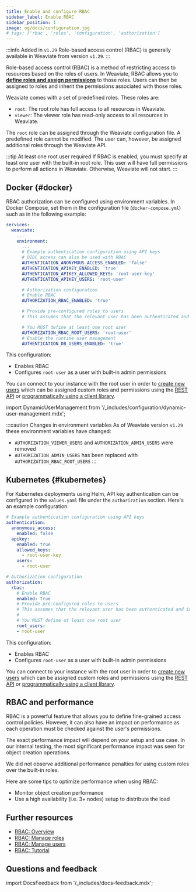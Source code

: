 ```yaml
---
title: Enable and configure RBAC
sidebar_label: Enable RBAC
sidebar_position: 1
image: og/docs/configuration.jpg
# tags: ['rbac', 'roles', 'configuration', 'authorization']
---
```


:::info Added in `v1.29`
Role-based access control (RBAC) is generally available in Weaviate from version `v1.29`.
:::

Role-based access control (RBAC) is a method of restricting access to resources based on the roles of users. In Weaviate, RBAC allows you to **[define roles and assign permissions](/developers/weaviate/configuration/rbac/manage-roles.mdx)** to those roles. Users can then be assigned to roles and inherit the permissions associated with those roles.

Weaviate comes with a set of predefined roles. These roles are:

- `root`: The root role has full access to all resources in Weaviate.
- `viewer`: The viewer role has read-only access to all resources in Weaviate.

The `root` role can be assigned through the Weaviate configuration file. A predefined role cannot be modified. The user can, however, be assigned additional roles through the Weaviate API.

:::tip At least one root user required
If RBAC is enabled, you must specify at least one user with the built-in root role. This user will have full permissions to perform all actions in Weaviate. Otherwise, Weaviate will not start.
:::

## Docker <i class="fa-brands fa-docker"></i> {#docker}

RBAC authorization can be configured using environment variables. In Docker Compose, set them in the configuration file (`docker-compose.yml`) such as in the following example:

```yaml
services:
  weaviate:
    ...
    environment:
      ...
      # Example authentication configuration using API keys
      # OIDC access can also be used with RBAC
      AUTHENTICATION_ANONYMOUS_ACCESS_ENABLED: 'false'
      AUTHENTICATION_APIKEY_ENABLED: 'true'
      AUTHENTICATION_APIKEY_ALLOWED_KEYS: 'root-user-key'
      AUTHENTICATION_APIKEY_USERS: 'root-user'

      # Authorization configuration
      # Enable RBAC
      AUTHORIZATION_RBAC_ENABLED: 'true'

      # Provide pre-configured roles to users
      # This assumes that the relevant user has been authenticated and identified

      # You MUST define at least one root user
      AUTHORIZATION_RBAC_ROOT_USERS: 'root-user'
      # Enable the runtime user management
      AUTHENTICATION_DB_USERS_ENABLED: 'true'
```

This configuration:
- Enables RBAC
- Configures `root-user` as a user with built-in admin permissions

You can connect to your instance with the root user in order to [create new users](./manage-users.mdx) which can be assigned custom roles and permissions using the [REST API](/developers/weaviate/api/rest#tag/authz) or [programmatically using a client library](./manage-roles.mdx).

import DynamicUserManagement from '/_includes/configuration/dynamic-user-management.mdx';

<DynamicUserManagement />

:::caution Changes in environment variables
As of Weaviate version `v1.29` these environment variables have changed:
- `AUTHORIZATION_VIEWER_USERS` and `AUTHORIZATION_ADMIN_USERS` were removed
- `AUTHORIZATION_ADMIN_USERS` has been replaced with `AUTHORIZATION_RBAC_ROOT_USERS`
:::

## Kubernetes <i class="fa fa-cubes"></i> {#kubernetes}

For Kubernetes deployments using Helm, API key authentication can be configured in the `values.yaml` file under the `authorization` section. Here's an example configuration:

```yaml
# Example authentication configuration using API keys
authentication:
  anonymous_access:
    enabled: false
  apikey:
    enabled: true
    allowed_keys:
      - root-user-key
    users:
      - root-user

# Authorization configuration
authorization:
  rbac:
    # Enable RBAC
    enabled: true
    # Provide pre-configured roles to users
    # This assumes that the relevant user has been authenticated and identified
    #
    # You MUST define at least one root user
    root_users:
    - root-user
```

This configuration:
- Enables RBAC
- Configures `root-user` as a user with built-in admin permissions

You can connect to your instance with the root user in order to [create new users](./manage-users.mdx) which can be assigned custom roles and permissions using the [REST API](/developers/weaviate/api/rest#tag/authz) or [programmatically using a client library](./manage-roles.mdx).

## RBAC and performance

RBAC is a powerful feature that allows you to define fine-grained access control policies. However, it can also have an impact on performance as each operation must be checked against the user's permissions.

The exact performance impact will depend on your setup and use case. In our internal testing, the most significant performance impact was seen for object creation operations.

We did not observe additional performance penalties for using custom roles over the built-in roles.

Here are some tips to optimize performance when using RBAC:
- Monitor object creation performance
- Use a high availability (i.e. 3+ nodes) setup to distribute the load

## Further resources

- [RBAC: Overview](./index.mdx)
- [RBAC: Manage roles](./manage-roles.mdx)
- [RBAC: Manage users](./manage-users.mdx)
- [RBAC: Tutorial](../../tutorials/rbac.mdx)

## Questions and feedback

import DocsFeedback from '/_includes/docs-feedback.mdx';

<DocsFeedback/>

